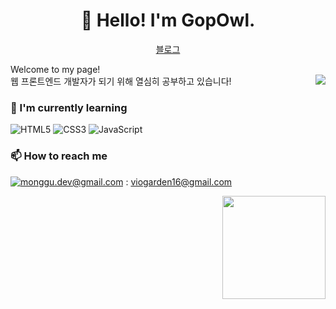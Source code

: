 <h1 align="center">👋 Hello! I'm GopOwl.</h1>
<p align="center">
  <a href="https://broadway.tistory.com/">블로그</a> 
</p>

<p>Welcome to my page! </br> 웹 프론트엔드 개발자가 되기 위해 열심히 공부하고 있습니다!
<img align='right' src="http://mazassumnida.wtf/api/v2/generate_badge?boj=knife255">


### :page_with_curl: I'm currently learning

![HTML5](https://img.shields.io/badge/-HTML5-F05032?style=for-the-badge&logo=html5&logoColor=ffffff)
![CSS3](https://img.shields.io/badge/-CSS3-007ACC?style=for-the-badge&logo=css3)
![JavaScript](https://img.shields.io/badge/-JavaScript-%23F7DF1C?style=for-the-badge&logo=javascript&logoColor=000000&labelColor=%23F7DF1C&color=%23FFCE5A)


### 📫  How to reach me

[![monggu.dev@gmail.com](https://img.shields.io/badge/Gmail-d14836?style=flat-square&logo=Gmail&logoColor=white&link=mailto:viogarden16@gmail.com)](mailto:viogarden16@gmail.com) : viogarden16@gmail.com 

<img align='right' src="https://github-readme-stats.vercel.app/api?username=GopOwl" height="165">
